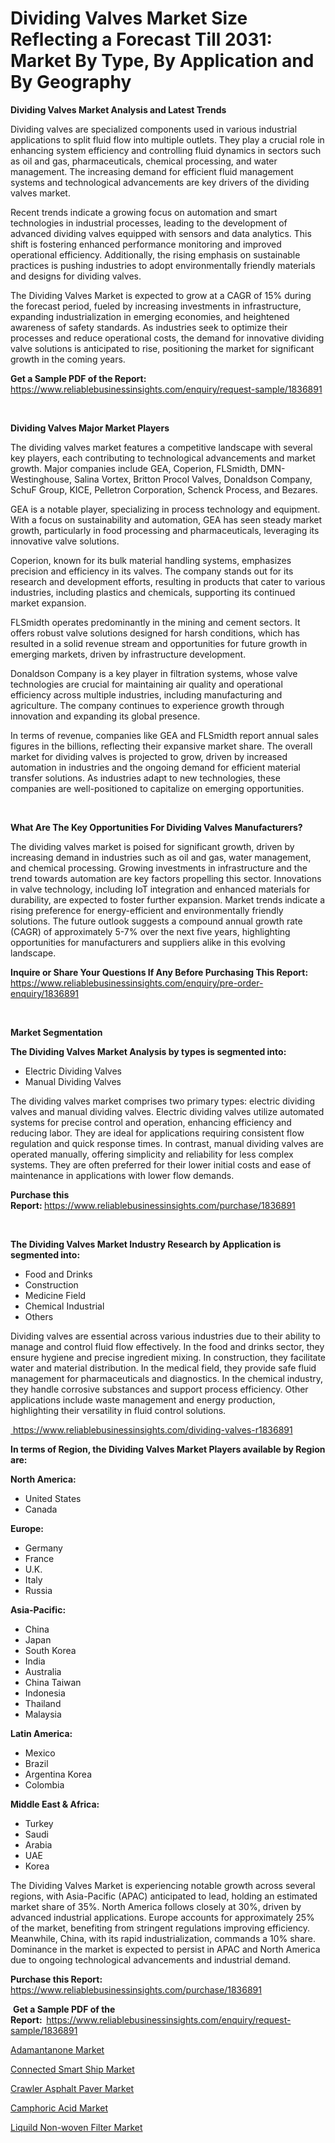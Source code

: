 <p><h1>Dividing Valves Market Size Reflecting a Forecast Till 2031: Market By Type, By Application and By Geography</h1></p><p><strong>Dividing Valves Market Analysis and Latest Trends</strong></p>
<p><p>Dividing valves are specialized components used in various industrial applications to split fluid flow into multiple outlets. They play a crucial role in enhancing system efficiency and controlling fluid dynamics in sectors such as oil and gas, pharmaceuticals, chemical processing, and water management. The increasing demand for efficient fluid management systems and technological advancements are key drivers of the dividing valves market.</p><p>Recent trends indicate a growing focus on automation and smart technologies in industrial processes, leading to the development of advanced dividing valves equipped with sensors and data analytics. This shift is fostering enhanced performance monitoring and improved operational efficiency. Additionally, the rising emphasis on sustainable practices is pushing industries to adopt environmentally friendly materials and designs for dividing valves.</p><p>The Dividing Valves Market is expected to grow at a CAGR of 15% during the forecast period, fueled by increasing investments in infrastructure, expanding industrialization in emerging economies, and heightened awareness of safety standards. As industries seek to optimize their processes and reduce operational costs, the demand for innovative dividing valve solutions is anticipated to rise, positioning the market for significant growth in the coming years.</p></p>
<p><strong>Get a Sample PDF of the Report:&nbsp;</strong> <a href="https://www.reliablebusinessinsights.com/enquiry/request-sample/1836891?utm_campaign=1119&utm_medium=2&utm_source=Github&utm_content=ia&utm_term=16102024&utm_id=dividing-valves">https://www.reliablebusinessinsights.com/enquiry/request-sample/1836891</a></p>
<p>&nbsp;</p>
<p><strong>Dividing Valves Major Market Players</strong></p>
<p><p>The dividing valves market features a competitive landscape with several key players, each contributing to technological advancements and market growth. Major companies include GEA, Coperion, FLSmidth, DMN-Westinghouse, Salina Vortex, Britton Procol Valves, Donaldson Company, SchuF Group, KICE, Pelletron Corporation, Schenck Process, and Bezares.</p><p>GEA is a notable player, specializing in process technology and equipment. With a focus on sustainability and automation, GEA has seen steady market growth, particularly in food processing and pharmaceuticals, leveraging its innovative valve solutions.</p><p>Coperion, known for its bulk material handling systems, emphasizes precision and efficiency in its valves. The company stands out for its research and development efforts, resulting in products that cater to various industries, including plastics and chemicals, supporting its continued market expansion.</p><p>FLSmidth operates predominantly in the mining and cement sectors. It offers robust valve solutions designed for harsh conditions, which has resulted in a solid revenue stream and opportunities for future growth in emerging markets, driven by infrastructure development.</p><p>Donaldson Company is a key player in filtration systems, whose valve technologies are crucial for maintaining air quality and operational efficiency across multiple industries, including manufacturing and agriculture. The company continues to experience growth through innovation and expanding its global presence.</p><p>In terms of revenue, companies like GEA and FLSmidth report annual sales figures in the billions, reflecting their expansive market share. The overall market for dividing valves is projected to grow, driven by increased automation in industries and the ongoing demand for efficient material transfer solutions. As industries adapt to new technologies, these companies are well-positioned to capitalize on emerging opportunities.</p></p>
<p>&nbsp;</p>
<p><strong>What Are The Key Opportunities For Dividing Valves Manufacturers?</strong></p>
<p><p>The dividing valves market is poised for significant growth, driven by increasing demand in industries such as oil and gas, water management, and chemical processing. Growing investments in infrastructure and the trend towards automation are key factors propelling this sector. Innovations in valve technology, including IoT integration and enhanced materials for durability, are expected to foster further expansion. Market trends indicate a rising preference for energy-efficient and environmentally friendly solutions. The future outlook suggests a compound annual growth rate (CAGR) of approximately 5-7% over the next five years, highlighting opportunities for manufacturers and suppliers alike in this evolving landscape.</p></p>
<p><strong>Inquire or Share Your Questions If Any Before Purchasing This Report:</strong> <a href="https://www.reliablebusinessinsights.com/enquiry/pre-order-enquiry/1836891?utm_campaign=1119&utm_medium=2&utm_source=Github&utm_content=ia&utm_term=16102024&utm_id=dividing-valves">https://www.reliablebusinessinsights.com/enquiry/pre-order-enquiry/1836891</a></p>
<p>&nbsp;</p>
<p><strong>Market Segmentation</strong></p>
<p><strong>The Dividing Valves Market Analysis by types is segmented into:</strong></p>
<p><ul><li>Electric Dividing Valves</li><li>Manual Dividing Valves</li></ul></p>
<p><p>The dividing valves market comprises two primary types: electric dividing valves and manual dividing valves. Electric dividing valves utilize automated systems for precise control and operation, enhancing efficiency and reducing labor. They are ideal for applications requiring consistent flow regulation and quick response times. In contrast, manual dividing valves are operated manually, offering simplicity and reliability for less complex systems. They are often preferred for their lower initial costs and ease of maintenance in applications with lower flow demands.</p></p>
<p><strong>Purchase this Report:&nbsp;</strong><a href="https://www.reliablebusinessinsights.com/purchase/1836891?utm_campaign=1119&utm_medium=2&utm_source=Github&utm_content=ia&utm_term=16102024&utm_id=dividing-valves">https://www.reliablebusinessinsights.com/purchase/1836891</a></p>
<p>&nbsp;</p>
<p><strong>The Dividing Valves Market Industry Research by Application is segmented into:</strong></p>
<p><ul><li>Food and Drinks</li><li>Construction</li><li>Medicine Field</li><li>Chemical Industrial</li><li>Others</li></ul></p>
<p><p>Dividing valves are essential across various industries due to their ability to manage and control fluid flow effectively. In the food and drinks sector, they ensure hygiene and precise ingredient mixing. In construction, they facilitate water and material distribution. In the medical field, they provide safe fluid management for pharmaceuticals and diagnostics. In the chemical industry, they handle corrosive substances and support process efficiency. Other applications include waste management and energy production, highlighting their versatility in fluid control solutions.</p></p>
<p><a href="https://www.reliablebusinessinsights.com/dividing-valves-r1836891?utm_campaign=1119&utm_medium=2&utm_source=Github&utm_content=ia&utm_term=16102024&utm_id=dividing-valves">&nbsp;https://www.reliablebusinessinsights.com/dividing-valves-r1836891</a></p>
<p><strong>In terms of Region, the Dividing Valves Market Players available by Region are:</strong></p>
<p>
    <p> <strong> North America: </strong>
        <ul>
            <li>United States</li>
            <li>Canada</li>
        </ul>
        </p> 
    <p> <strong> Europe: </strong>
        <ul>
            <li>Germany</li>
            <li>France</li>
            <li>U.K.</li>
            <li>Italy</li>
            <li>Russia</li>
        </ul>
        </p> 
    <p> <strong> Asia-Pacific: </strong>
        <ul>
            <li>China</li>
            <li>Japan</li>
            <li>South Korea</li>
            <li>India</li>
            <li>Australia</li>
            <li>China Taiwan</li>
            <li>Indonesia</li>
            <li>Thailand</li>
            <li>Malaysia</li>
        </ul>
        </p> 
    <p> <strong> Latin America: </strong>
        <ul>
            <li>Mexico</li>
            <li>Brazil</li>
            <li>Argentina Korea</li>
            <li>Colombia</li>
        </ul>
        </p> 
    <p> <strong> Middle East & Africa: </strong>
        <ul>
            <li>Turkey</li>
            <li>Saudi</li>
            <li>Arabia</li>
            <li>UAE</li>
            <li>Korea</li>
        </ul>
    </p>
    </p>
<p><p>The Dividing Valves Market is experiencing notable growth across several regions, with Asia-Pacific (APAC) anticipated to lead, holding an estimated market share of 35%. North America follows closely at 30%, driven by advanced industrial applications. Europe accounts for approximately 25% of the market, benefiting from stringent regulations improving efficiency. Meanwhile, China, with its rapid industrialization, commands a 10% share. Dominance in the market is expected to persist in APAC and North America due to ongoing technological advancements and industrial demand.</p></p>
<p><strong>Purchase this Report: </strong><a href="https://www.reliablebusinessinsights.com/purchase/1836891?utm_campaign=1119&utm_medium=2&utm_source=Github&utm_content=ia&utm_term=16102024&utm_id=dividing-valves">https://www.reliablebusinessinsights.com/purchase/1836891</a></p>
<p>&nbsp;<strong>Get a Sample PDF of the Report:&nbsp;&nbsp;</strong><a href="https://www.reliablebusinessinsights.com/enquiry/request-sample/1836891?utm_campaign=1119&utm_medium=2&utm_source=Github&utm_content=ia&utm_term=16102024&utm_id=dividing-valves">https://www.reliablebusinessinsights.com/enquiry/request-sample/1836891</a></p>
<p><strong></strong></p>
<p><p><a href="https://www.linkedin.com/pulse/consumer-behavior-shifts-adamantanone-market-demand-analysis-l9x7c?utm_campaign=1119&utm_medium=2&utm_source=Github&utm_content=ia&utm_term=16102024&utm_id=dividing-valves">Adamantanone Market</a></p><p><a href="https://github.com/JavierDDowns/Market-Research-Report-List-1/blob/main/connected-smart-ship-market.md?utm_campaign=1119&utm_medium=2&utm_source=Github&utm_content=ia&utm_term=16102024&utm_id=dividing-valves">Connected Smart Ship Market</a></p><p><a href="https://issuu.com/reportprime-2/docs/crawler-asphalt-paver-market-size-2_0a7e1533b3a336?utm_campaign=1119&utm_medium=2&utm_source=Github&utm_content=ia&utm_term=16102024&utm_id=dividing-valves">Crawler Asphalt Paver Market</a></p><p><a href="https://www.linkedin.com/pulse/emerging-trends-camphoric-acid-market-global-outlook-future-kmric?utm_campaign=1119&utm_medium=2&utm_source=Github&utm_content=ia&utm_term=16102024&utm_id=dividing-valves">Camphoric Acid Market</a></p><p><a href="https://github.com/AlbertGonzalez266/Market-Research-Report-List-1/blob/main/liquild-non-woven-filter-market.md?utm_campaign=1119&utm_medium=2&utm_source=Github&utm_content=ia&utm_term=16102024&utm_id=dividing-valves">Liquild Non-woven Filter Market</a></p></p>